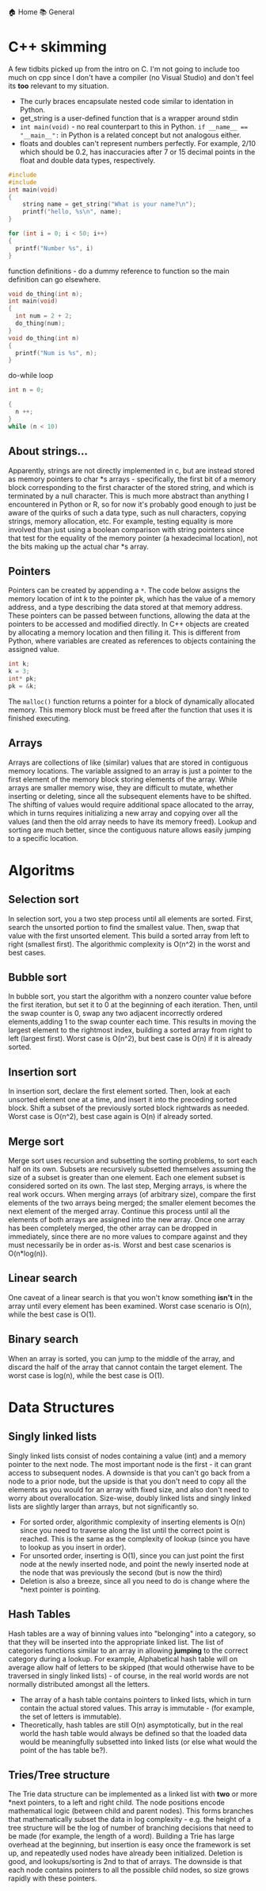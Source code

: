 
  🏠 Home
  📚 General

# C++ skimming
A few tidbits picked up from the intro on C. I'm not going to include too much on cpp since I don't have a compiler (no Visual Studio) and don't feel its **too** relevant to my situation.
* The curly braces encapsulate nested code similar to identation in Python.
* get_string is a user-defined function that is a wrapper around stdin
* `int main(void)` - no real counterpart to this in Python. `if __name__ == "__main__":` in Python is a related concept but not analogous either.
* floats and doubles can't represent numbers perfectly. For example, 2/10 which should be 0.2, has inaccuracies after 7 or 15 decimal points in the float and double data types, respectively. 

```cpp
#include 
#include 
int main(void)
{
    string name = get_string("What is your name?\n");
    printf("hello, %s\n", name);
}
```

```cpp
for (int i = 0; i < 50; i++)
{
  printf("Number %s", i)
}
```
function definitions - do a dummy reference to function so the main definition can go elsewhere.
```cpp
void do_thing(int n);
int main(void)
{
  int num = 2 + 2;
  do_thing(num);
}
void do_thing(int n)
{
  printf("Num is %s", n);
}
```
do-while loop
```cpp
int n = 0;

{
  n ++;
}
while (n < 10)
```
## About strings...
Apparently, strings are not directly implemented in c, but are instead stored as memory pointers to char *s arrays - specifically, the first bit of a memory block corresponding to the first character of the stored string, and which is terminated by a null character. This is much more abstract than anything I encountered in Python or R, so for now it's probably good enough to just be aware of the quirks of such a data type, such as null characters, copying strings, memory allocation, etc. For example, testing equality is more involved than just using a boolean comparison with string pointers since that test for the equality of the memory pointer (a hexadecimal location), not the bits making up the actual char *s array. 
## Pointers
Pointers can be created by appending a `*`. The code below assigns the memory location of int k to the pointer pk, which has the value of a memory address, and a type describing the data stored at that memory address. These pointers can be passed between functions, allowing the data at the pointers to be accessed and modified directly. 
In C++ objects are created by allocating a memory location and then filling it. This is different from Python, where variables are created as references to objects containing the assigned value. 
```cpp
int k; 
k = 3; 
int* pk;
pk = &k;
```
The `malloc()` function returns a pointer for a block of dynamically allocated memory. This memory block must be freed after the function that uses it is finished executing. 
## Arrays
Arrays are collections of like (similar) values that are stored in contiguous memory locations. The variable assigned to an array is just a pointer to the first element of the memory block storing elements of the array. While arrays are smaller memory wise, they are difficult to mutate, whether inserting or deleting, since all the subsequent elements have to be shifted. The shifting of values would require additional space allocated to the array, which in turns requires initializing a new array and copying over all the values (and then the old array needs to have its memory freed). Lookup and sorting are much better, since the contiguous nature allows easily jumping to a specific location.
# Algoritms
## Selection sort
In selection sort, you a two step process until all elements are sorted. First, search the unsorted portion to find the smallest value. Then, swap that value with the first unsorted element. This build a sorted array from left to right (smallest first).
The algorithmic complexity is O(n^2) in the worst and best cases. 
## Bubble sort
In bubble sort, you start the algorithm with a nonzero counter value before the first iteration, but set it to 0 at the beginning of each iteration. Then, until the swap counter is 0, swap any two adjacent incorrectly ordered elements,adding 1 to the swap counter each time. This results in moving the largest element to the rightmost index, building a sorted array from right to left (largest first). 
Worst case is O(n^2), but best case is O(n) if it is already sorted. 
## Insertion sort
In insertion sort, declare the first element sorted. Then, look at each unsorted element one at a time, and insert it into the preceding sorted block. Shift a subset of the previously sorted block rightwards as needed. 
Worst case is O(n^2), best case again is O(n) if already sorted. 
## Merge sort
Merge sort uses recursion and subsetting the sorting problems, to sort each half on its own. Subsets are recursively subsetted themselves assuming the size of a subset is greater than one element. Each one element subset is considered sorted on its own. 
The last step, Merging arrays, is where the real work occurs. When merging arrays (of arbitrary size), compare the first elements of the two arrays being merged; the smaller element becomes the next element of the merged array. Continue this process until all the elements of both arrays are assigned into the new array. Once one array has been completely merged, the other array can be dropped in immediately, since there are no more values to compare against and they must necessarily be in order as-is. 
Worst and best case scenarios is O(n*log(n)).
## Linear search
One caveat of a linear search is that you won't know something **isn't** in the array until every element has been examined. Worst case scenario is O(n), while the best case is O(1). 
## Binary search
When an array is sorted, you can jump to the middle of the array, and discard the half of the array that cannot contain the target element. The worst case is log(n), while the best case is O(1). 
# Data Structures
## Singly linked lists
Singly linked lists consist of nodes containing a value (int) and a memory pointer to the next node. The most important node is the first - it can grant access to subsequent nodes. A downside is that you can't go back from a node to a prior node, but the upside is that you don't need to copy all the elements as you would for an array with fixed size, and also don't need to worry about overallocation. Size-wise, doubly linked lists and singly linked lists are slightly larger than arrays, but not significantly so. 
* For sorted order, algorithmic complexity of inserting elements is O(n) since you need to traverse along the list until the correct point is reached. This is the same as the complexity of lookup (since you have to lookup as you insert in order).
* For unsorted order, inserting is O(1), since you can just point the first node at the newly inserted node, and point the newly inserted node at the node that was previously the second (but is now the third)
* Deletion is also a breeze, since all you need to do is change where the *next pointer is pointing. 
## Hash Tables
Hash tables are a way of binning values into "belonging" into a category, so that they will be inserted into the appropriate linked list. The list of categories functions similar to an array in allowing **jumping** to the correct category during a lookup. For example, Alphabetical hash table will on average allow half of letters to be skipped (that would otherwise have to be traversed in singly linked lists) - of course, in the real world words are not normally distributed amongst all the letters. 
* The array of a hash table contains pointers to linked lists, which in turn contain the actual stored values. This array is immutable - (for example, the set of letters is immutable).
* Theoretically, hash tables are still O(n) asymptotically, but in the real world the hash table would always be defined so that the loaded data would be meaningfully subsetted into linked lists (or else what would the point of the has table be?).
## Tries/Tree structure
The Trie data structure can be implemented as a linked list with **two** or more *next pointers, to a left and right child. The node positions encode mathematical logic (between child and parent nodes). This forms branches that mathematically subset the data in log complexity - e.g. the height of a tree structure will be the log of number of branching decisions that need to be made (for example, the length of a word).
Building a Trie has large overhead at the beginning, but insertion is easy once the framework is set up, and repeatedly used nodes have already been initialized. Deletion is good, and lookups/sorting is 2nd to that of arrays. The downside is that each node contains pointers to all the possible child nodes, so size grows rapidly with these pointers.